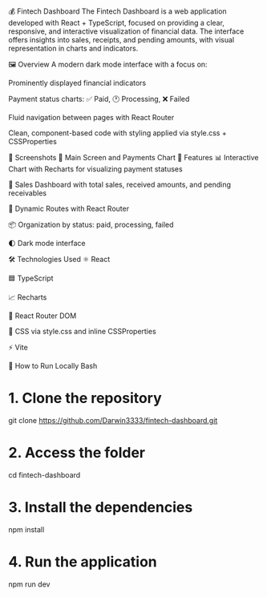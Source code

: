 💰 Fintech Dashboard
The Fintech Dashboard is a web application developed with React + TypeScript, focused on providing a clear, responsive, and interactive visualization of financial data. The interface offers insights into sales, receipts, and pending amounts, with visual representation in charts and indicators.

🖼️ Overview
A modern dark mode interface with a focus on:

Prominently displayed financial indicators

Payment status charts: ✅ Paid, 🕐 Processing, ❌ Failed

Fluid navigation between pages with React Router

Clean, component-based code with styling applied via style.css + CSSProperties

📸 Screenshots
🧭 Main Screen and Payments Chart
🚀 Features
📊 Interactive Chart with Recharts for visualizing payment statuses

💼 Sales Dashboard with total sales, received amounts, and pending receivables

🔁 Dynamic Routes with React Router

📦 Organization by status: paid, processing, failed

🌓 Dark mode interface

🛠️ Technologies Used
⚛️ React

🟦 TypeScript

📈 Recharts

🧭 React Router DOM

🎨 CSS via style.css and inline CSSProperties

⚡ Vite

🧪 How to Run Locally
Bash

# 1. Clone the repository
git clone https://github.com/Darwin3333/fintech-dashboard.git

# 2. Access the folder
cd fintech-dashboard

# 3. Install the dependencies
npm install

# 4. Run the application
npm run dev
